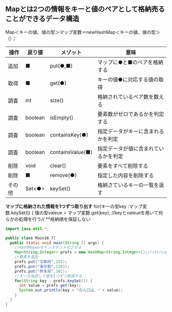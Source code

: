 ## Mapとは2つの情報をキーと値のペアとして格納売ることができるデータ構造
Map＜キーの値、値の型＞マップ変数＝newHashMap＜キーの値、値の型＞（）；

|  操作 |  戻り値  |  メゾット  |  意味  |
| ---- | ---- | ---- | ---- |
|  追加  | ■|  put(●,■) |  マップに●と■のペアを格納する |
|  取得 |  ■  |  get(●)  |  キーの値●に対応する値の取得 |
|  調査 |  int  |  size() |  格納されているペア数を数える  |
| 調査 |  boolean  |  isEmpty()  |  要素数がゼロであるかを判定する  |
| 調査 |  boolean  |  containsKey(●)  |  指定データがキーに含まれるかを判定  |
| 調査 |  boolean  |  containsValue(■)  |  指定データが値に含まれているかを判定  |
| 削除 |  void  |  clear()  |  要素をすべて削除する  |
| 削除 |  ■  |  remove(●)  |  指定した内容を削除する  |
| その他 |  Set<●>  |  keySet()  |  格納さているキーの一覧を返す  |

**マップに格納された情報を1つずつ取り出す**
for(キーの型key :マップ変数.keySet()) {
値の型valeue = マップ変数.get(key);
//keyとvaleueを用いて何らかの処理を行う//
**格納順を保証しない
```java
import java.util.*;

public class Main16_7{
  public static void main(String [] args) {
    //HashMapwoをインスタント化させる
    Map<String,Integer> prefs = new HashMap<String,Integer>();//<String,Integer>省略できる//2つある
    //要素を追加
    prefs.put("京都府",255);
    prefs.put("東京都",1261);
    prefs.put("熊本県",181);
    //キーを指定して値を1つずつ取得する
    for(String key : prefs.keySet()) {
      int value = prefs.get(key);
      System.out.println(key + "の人口は、" + value);
    }
  }
}
